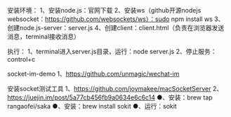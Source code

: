
安装环境：
1、安装node.js：官网下载
2、安装ws（github开源nodejs websocket：https://github.com/websockets/ws）：sudo npm install ws
3、创建node.js-server：server.js
4、创建client：client.html（负责在浏览器发送消息，terminal接收消息）


执行：
1、terminal进入server.js目录，运行：node server.js
2、停止服务：control+c


socket-im-demo
1、https://github.com/unmagic/wechat-im



安装socket测试工具
1、https://github.com/joymakee/macSocketServer
2、https://juejin.im/post/5a77cb456fb9a0634e6c6c14
●、安装：brew tap rangaofei/saka
●、安装：brew install sokit
●、运行：sokit